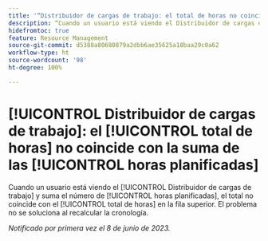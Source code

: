 ```yaml
---
title: '“Distribuidor de cargas de trabajo: el total de horas no coinciden con la suma de las horas planificadas”'
description: “Cuando un usuario está viendo el Distribuidor de cargas de trabajo y suma el número de horas planificadas, el total no coincide con el total de horas en la fila superior. El recálculo de la cronología no resuelve el problema”.
hidefromtoc: true
feature: Resource Management
source-git-commit: d5388a80680879a2dbb6ae35625a18baa29c0a62
workflow-type: ht
source-wordcount: '98'
ht-degree: 100%

---
```



# [!UICONTROL Distribuidor de cargas de trabajo]: el [!UICONTROL total de horas] no coincide con la suma de las [!UICONTROL horas planificadas]

Cuando un usuario está viendo el [!UICONTROL Distribuidor de cargas de trabajo] y suma el número de [!UICONTROL horas planificadas], el total no coincide con el [!UICONTROL total de horas] en la fila superior. El problema no se soluciona al recalcular la cronología.

_Notificado por primera vez el 8 de junio de 2023._


